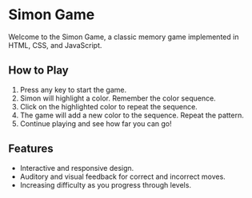 # Simon Game

Welcome to the Simon Game, a classic memory game implemented in HTML, CSS, and JavaScript.

## How to Play

1. Press any key to start the game.
2. Simon will highlight a color. Remember the color sequence.
3. Click on the highlighted color to repeat the sequence.
4. The game will add a new color to the sequence. Repeat the pattern.
5. Continue playing and see how far you can go!

## Features

- Interactive and responsive design.
- Auditory and visual feedback for correct and incorrect moves.
- Increasing difficulty as you progress through levels.
